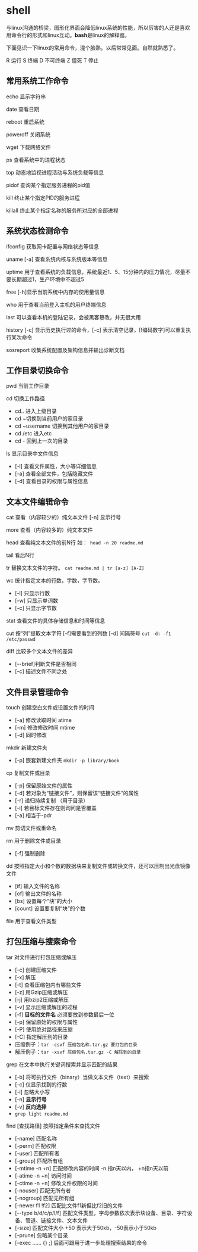 # shell

与linux沟通的桥梁，图形化界面会降低linux系统的性能，所以厉害的人还是喜欢用命令行的形式和linux互动。**bash**是linux的解释器。

下面见识一下linux的常用命令，混个脸熟。以后常常见面。自然就熟悉了。

R 运行 S 终端 D 不可终端 Z 僵死 T 停止

## 常用系统工作命令

echo 显示字符串

date 查看日期

reboot 重启系统

poweroff 关闭系统

wget 下载网络文件

ps  查看系统中的进程状态

top 动态地监视进程活动与系统负载等信息

pidof 查询某个指定服务进程的pid值

kill 终止某个指定PID的服务进程

killall 终止某个指定名称的服务所对应的全部进程

## 系统状态检测命令

ifconfig 获取网卡配置与网络状态等信息

uname [-a] 查看系统内核与系统版本等信息

uptime 用于查看系统的负载信息，系统最近1、5、15分钟内的压力情况，尽量不要长期超过1，生产环境中不超过5

free [-h]显示当前系统中内存的使用量信息

who 用于查看当前登入主机的用户终端信息

last 可以查看本机的登陆记录，会被黑客篡改，并无很大用

history [-c] 显示历史执行过的命令，[-c] 表示清空记录，[!编码数字]可以重复执行某次命令

sosreport 收集系统配置及架构信息并输出诊断文档

## 工作目录切换命令

pwd 当前工作目录

cd 切换工作路径

- cd.. 进入上级目录
- cd ~切换到当前用户的家目录
- cd ~username 切换到其他用户的家目录
- cd /etc 进入etc
- cd - 回到上一次的目录

ls 显示目录中文件信息

- [-l] 查看文件属性，大小等详细信息
- [-a] 查看全部文件，包括隐藏文件
- [-d] 查看目录的权限与属性信息

## 文本文件编辑命令

cat 查看（内容较少的）纯文本文件 [-n] 显示行号

more 查看（内容较多的）纯文本文件

head 查看纯文本文件的前N行 如：` head -n 20 readme.md`

tail 看后N行

tr 替换文本文件的字符。 `cat readme.md | tr [a-z] [A-Z]`

wc 统计指定文本的行数，字数，字节数。

- [-l] 只显示行数
- [-w] 只显示单词数
- [-c] 只显示字节数

stat 查看文件的具体存储信息和时间等信息

cut 按“列”提取文本字符 [-f]需要看到的列数 [-d] 间隔符号 `cut -d: -f1 /etc/passwd`

diff 比较多个文本文件的差异

- [--brief]判断文件是否相同
- [-c] 描述文件不同之处

## 文件目录管理命令

touch 创建空白文件或设置文件的时间

- [-a] 修改读取时间 atime
- [-m] 修改修改时间 mtime
- [-d] 同时修改

mkdir 新建文件夹

- [-p] 嵌套新建文件夹 `mkdir -p library/book`

cp 复制文件或目录

- [-p] 保留原始文件的属性
- [-d] 若对象为“链接文件”，则保留该“链接文件”的属性
- [-r] 递归持续复制 （用于目录）
- [-i] 若目标文件存在则询问是否覆盖
- [-a] 相当于-pdr

mv 剪切文件或重命名

rm 用于删除文件或目录

- [-f] 强制删除

dd 按照指定大小和个数的数据块来复制文件或转换文件，还可以压制出光盘镜像文件

- [if] 输入文件的名称
- [of] 输出文件的名称
- [bs] 设置每个“块”的大小
- [count] 设置要复制“块”的个数

file 用于查看文件类型

## 打包压缩与搜索命令

tar 对文件进行打包压缩或解压

- [-c] 创建压缩文件
- [-x] 解压
- [-t] 查看压缩包内有哪些文件
- [-z] 用Gzip压缩或解压
- [-j] 用bzip2压缩或解压
- [-v] 显示压缩或解压的过程
- [-f] **目标的文件名** 必须要放到参数最后一位
- [-p] 保留原始的权限与属性
- [-P] 使用绝对路径来压缩
- [-C] 指定解压到的目录
- 压缩例子：`tar -csvf 压缩包名称.tar.gz 要打包的目录`
- 解压例子：`tar -xsvf 压缩包名.tar.gz -C 解压到的目录`

grep 在文本中执行关键词搜索并显示匹配的结果

- [-b] 将可执行文件（binary）当做文本文件（text）来搜索
- [-c] 仅显示找到的行数
- [-i] 忽略大小写
- [-n] **显示行号**
- [-v] **反向选择**
- `grep light readme.md`

find [查找路径] 按照指定条件来查找文件

- [-name] 匹配名称
- [-perm] 匹配权限
- [-user] 匹配所有者
- [-group] 匹配所有组
- [-mtime -n +n] 匹配修改内容的时间 -n 指n天以内， +n指n天以前
- [-atime -n +n] 访问时间
- [-ctime -n +n] 修改文件权限的时间
- [-nouser] 匹配无所有者
- [-nogroup] 匹配无所有组
- [-newer f1 !f2] 匹配比文件f1新但比f2旧的文件
- [--type b/d/c/p/l/f] 匹配文件类型，字母参数依次表示块设备、目录、字符设备、管道、链接文件、文本文件
- [-size] 匹配文件大小 +50 表示大于50kb，-50表示小于50kb
- [-prune] 忽略某个目录
- [-exec ...... {} \;] 后面可跟用于进一步处理搜索结果的命令



